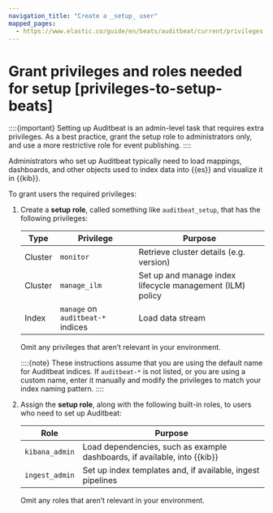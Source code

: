 ```yaml
---
navigation_title: "Create a _setup_ user"
mapped_pages:
  - https://www.elastic.co/guide/en/beats/auditbeat/current/privileges-to-setup-beats.html
---
```


# Grant privileges and roles needed for setup [privileges-to-setup-beats]


::::{important}
Setting up Auditbeat is an admin-level task that requires extra privileges. As a best practice, grant the setup role to administrators only, and use a more restrictive role for event publishing.
::::


Administrators who set up Auditbeat typically need to load mappings, dashboards, and other objects used to index data into {{es}} and visualize it in {{kib}}.

To grant users the required privileges:

1. Create a **setup role**, called something like `auditbeat_setup`, that has the following privileges:

    | Type | Privilege | Purpose |
    | --- | --- | --- |
    | Cluster | `monitor` | Retrieve cluster details (e.g. version) |
    | Cluster | `manage_ilm` | Set up and manage index lifecycle management (ILM) policy |
    | Index | `manage` on `auditbeat-*` indices | Load data stream |

    Omit any privileges that aren’t relevant in your environment.

    ::::{note}
    These instructions assume that you are using the default name for Auditbeat indices. If `auditbeat-*` is not listed, or you are using a custom name, enter it manually and modify the privileges to match your index naming pattern.
    ::::

2. Assign the **setup role**, along with the following built-in roles, to users who need to set up Auditbeat:

    | Role | Purpose |
    | --- | --- |
    | `kibana_admin` | Load dependencies, such as example dashboards, if available, into {{kib}} |
    | `ingest_admin` | Set up index templates and, if available, ingest pipelines |

    Omit any roles that aren’t relevant in your environment.


